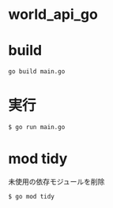 # world_api_go

# build
```sh
go build main.go
```


# 実行
```sh
$ go run main.go
```

# mod tidy
未使用の依存モジュールを削除
```sh
$ go mod tidy
```